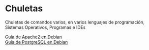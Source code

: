 # Chuletas
Chuletas de comandos varios, en varios lenguajes de programación, Sistemas Operativos, Programas e IDEs

<a href="https://github.com/engelpain/Chuletas/blob/master/apache.txt">Guía de Apache2 en Debian</a> <br>
<a href="https://github.com/engelpain/Chuletas/blob/master/postgres.txt">Guía de PostgreSQL en Debian</a>
